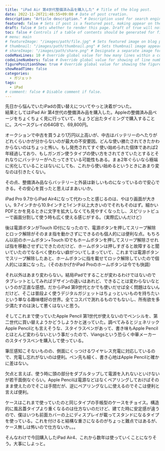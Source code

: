 ```yaml
---
title: "iPad Air 第4世代整備済み品を購入した" # Title of the blog post.
date: 2022-11-26T21:48:55+09:00 # Date of post creation.
description: "Article description." # Description used for search engine.
featured: false # Sets if post is a featured post, making appear on the home page side bar.
draft: false # Sets whether to render this page. Draft of true will not be rendered.
toc: false # Controls if a table of contents should be generated for first-level links automatically.
# menu: main
# featureImage: "/images/path/file.jpg" # Sets featured image on blog post.
# thumbnail: "/images/path/thumbnail.png" # Sets thumbnail image appearing inside card on homepage.
# shareImage: "/images/path/share.png" # Designate a separate image for social media sharing.
codeMaxLines: 10 # Override global value for how many lines within a code block before auto-collapsing.
codeLineNumbers: false # Override global value for showing of line numbers within code block.
figurePositionShow: true # Override global value for showing the figure label.
showReadTime: false
categories:
  - ガジェット
tags:
  - iPad
# comment: false # Disable comment if false.
---
```


先日から悩んでいたiPadの買い替えについてやっと決着がついた。  
結果としてはiPad Air 第4世代の整備済み品を購入した。Appleの整備済み品ページをちょくちょく見に行っていて、ちょうど出たタイミングで購入することに。スペースグレイの64GBで、69,800円。

オークションで中古を買うより1万円以上高いが、中古はバッテリーのへたりがどれくらいかが分からないのが最大の不安要因。どんな使い勝たされてきたかわからないのはちょっと怖い。もし発売されてすぐ使い始められた個体であれば2年経過しており、もしガンガン使うタイプの使い方をされてきていたとするとそれなりにバッテリーがへたってきている可能性もある。まぁ2年ぐらいなら極端に劣化していることはないにしても、これから使い始めるというときにあまり変なのは引きたくない。

その点、整備済み品ならバッテリーと外装は新しいものになっているので安心できる。その安心を買ったと思えばまあいいか。

iPad Pro 9.7からiPad Air4になって代わったと感じるのは、やはり画面が大きい。9.7インチから10.9インチと1インチ以上大きいのでそれもそのはず。細かいPDFとかを見るときに文字を拡大しなくても見やすくなったし、スピリットビューで画面分割して使う時も広く使える感じがする。（実際広いんだけど）

後は電源ボタンがTouch ID付になったので、電源ボタンを押してスリープ解除とロック解除がそのまま指を動かさずにできるのも個人的には便利な点。もちろん以前のホームボタン+Touch IDでもホームボタンを押してスリープ解除させれば指を移動させずにできたのだけど、ホームボタンは押しすぎると故障すると聞いていたのでなるべく使わない癖がついてしまっていて、これまでは電源ボタンでスリープ解除したあと、ホームボタンに指を載せてロック解除していたので個人的には楽になった。（そのおかげかiPad Proのホームボタンは今でも快調）

それ以外はあまり変わらない。結局iPadですることが変わるわけではないのでタブレットとしてみればデザインの違いはあれど、できることは変わらないなというのが正直な感想。だからiPad 第9世代とかでも使いだせば全く問題はないんだけど、そこは普段よく使うデジタルガジェットはちょっといいものを持ちたいという単なる趣味嗜好の世界。全てコスパで測れるものでもないし、所有欲を多少満たすのは決して悪くはないと思う。

そしてこれまで使っていたApple Pencil 第1世代が使えないのでペンシルを、第二世代に買い替えようかどうしようかと迷っていた。調べてみるとジェネリックApple Pencilとも言えそうな、スタイラスペンがあって、書き味もApple Pencilとほとんど変わらないという事だったので、Viangsという恐らく中華メーカーのスタイラスペンを購入して使っている。

筆圧感知こそないものの、側面にくっつけるワイヤレス充電に対応しているので、充電し忘れがないのは便利。ペン先も細く、書き心地はApple Pencilと確かに差はない。

欠点と言えば、使う時に頭の部分をダブルタップして電源を入れないといけないが若干面倒なぐらい。Apple Pencilは電源などはなくペアリングしておけばそのまま使えたのでそこは手間だが、逆にペアリングなしに使えるのでそこは便利と言えば便利。

ケースはこれまで使っていたのと同じタイプの手帳型のケースをチョイス。構造的に風呂蓋タイプより重くなるのは仕方ないのだけど、建てた時に安定感が違うので、僕はいつも前面カバーの上にディスプレイが載ってスタンドになるタイプを使っている。これを付けると結構な重さになるのがちょっと難点ではあるが、ケース無しは怖いので仕方ないか。。。

そんなわけで今回購入したiPad Air4、これから数年は使っていくことになりそう。大事にしよっと。